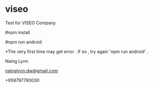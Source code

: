 # viseo

Test for VISEO Company


#npm install

#npm run android 


*The very first time may get error . If so , try again 'npm run android' .


Naing Lynn

nainglynn.dw@gmail.com

+959797780030
